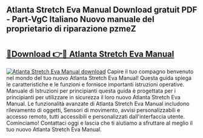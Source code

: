 ## Atlanta Stretch Eva Manual Download gratuit PDF - Part-VgC Italiano Nuovo manuale del proprietario di riparazione pzmeZ

# <h2><a href="http://dfdrs36.blite.top/?on=Atlanta+Stretch+Eva+Manual">🔗Download 👉🔴 Atlanta Stretch Eva Manual</a></h2>

[![Atlanta Stretch Eva Manual download](https://i.imgur.com/lujVjoI.png)](http://dfdrs36.blite.top/?on=Atlanta+Stretch+Eva+Manual)
Capire il tuo compagno benvenuto nel mondo del tuo nuovo Atlanta Stretch Eva Manual! Questa guida spiega le caratteristiche e le funzioni e fornisce importanti istruzioni operative. Manuale di Istruzioni per principianti questa guida è progettata per i principianti per utilizzare in sicurezza il loro nuovo Atlanta Stretch Eva Manual. Le funzionalità avanzate di Atlanta Stretch Eva Manual includono rilevamento di oggetti, Sensori di movimento, avvisi personalizzabili e accesso remoto, tutti accessibili e personalizzati dall'interfaccia utente. Cominciamo! Contattaci oggi e lascia che ti aiutiamo a sfruttare al meglio il tuo nuovo Atlanta Stretch Eva Manual.
